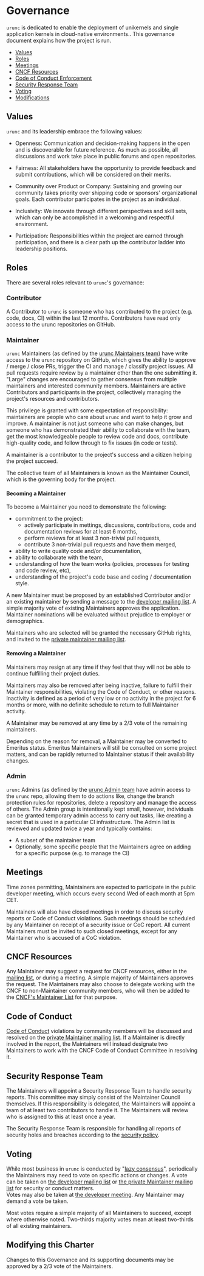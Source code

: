 # Governance

`urunc` is dedicated to enable the deployment of unikernels and single
application kernels in cloud-native environments.. This governance document
explains how the project is run.

- [Values](#values)
- [Roles](#roles)
- [Meetings](#meetings)
- [CNCF Resources](#cncf-resources)
- [Code of Conduct Enforcement](#code-of-conduct)
- [Security Response Team](#security-response-team)
- [Voting](#voting)
- [Modifications](#modifying-this-charter)

## Values

`urunc` and its leadership embrace the following values:

* Openness: Communication and decision-making happens in the open and is
  discoverable for future reference. As much as possible, all discussions and
  work take place in public forums and open repositories.

* Fairness: All stakeholders have the opportunity to provide feedback and
  submit contributions, which will be considered on their merits.

* Community over Product or Company: Sustaining and growing our community takes
  priority over shipping code or sponsors' organizational goals.  Each
  contributor participates in the project as an individual.

* Inclusivity: We innovate through different perspectives and skill sets, which
  can only be accomplished in a welcoming and respectful environment.

* Participation: Responsibilities within the project are earned through
  participation, and there is a clear path up the contributor ladder into
  leadership positions.

## Roles

There are several roles relevant to `urunc`'s governance:

### Contributor

A Contributor to `urunc` is someone who has contributed to the project (e.g. code,
docs, CI) within the last 12 months. Contributors have read only access to the
urunc repositories on GitHub.

### Maintainer

`urunc` Maintainers (as defined by the [urunc Maintainers
team](https://github.com/orgs/urunc-dev/teams/maintainers)) have write access
to the `urunc` repository on GitHub, which gives the ability to approve / merge /
close PRs, trigger the CI and manage / classify project issues. All pull
requests require review by a maintainer other than the one submitting it.
"Large" changes are encouraged to gather consensus from multiple maintainers and
interested community members. Maintainers are active Contributors and
participants in the project, collectively managing the project's resources and
contributors.

This privilege is granted with some expectation of responsibility: maintainers
are people who care about `urunc` and want to help it grow and improve. A
maintainer is not just someone who can make changes, but someone who has
demonstrated their ability to collaborate with the team, get the most
knowledgeable people to review code and docs, contribute high-quality code, and
follow through to fix issues (in code or tests).

A maintainer is a contributor to the project's success and a citizen helping
the project succeed.

The collective team of all Maintainers is known as the Maintainer Council, which
is the governing body for the project.

#### Becoming a Maintainer

To become a Maintainer you need to demonstrate the following:

  * commitment to the project:
    * actively participate in mettings, discussions, contributions, code and
      documentation reviews for at least 6 months,
    * perform reviews for at least 3 non-trivial pull requests,
    * contribute 3 non-trivial pull requests and have them merged,
  * ability to write quality code and/or documentation,
  * ability to collaborate with the team,
  * understanding of how the team works (policies, processes for testing and
    code review, etc),
  * understanding of the project's code base and coding / documentation
    style.

A new Maintainer must be proposed by an established Contributor and/or an
existing maintainer by sending a message to the [developer mailing
list](mailto:dev@urunc.io). A simple majority vote of existing Maintainers
approves the application. Maintainer nominations will be evaluated without
prejudice to employer or demographics.

Maintainers who are selected will be granted the necessary GitHub rights,
and invited to the [private maintainer mailing list](mailto:dev-priv@urunc.io).

#### Removing a Maintainer

Maintainers may resign at any time if they feel that they will not be able to
continue fulfilling their project duties.

Maintainers may also be removed after being inactive, failure to fulfill their
Maintainer responsibilities, violating the Code of Conduct, or other reasons.
Inactivity is defined as a period of very low or no activity in the project for
6 months or more, with no definite schedule to return to full Maintainer
activity.

A Maintainer may be removed at any time by a 2/3 vote of the remaining maintainers.

Depending on the reason for removal, a Maintainer may be converted to Emeritus
status. Emeritus Maintainers will still be consulted on some project matters,
and can be rapidly returned to Maintainer status if their availability changes.

### Admin

`urunc` Admins (as defined by the [urunc Admin
team](https://github.com/orgs/urunc-dev/teams/admins) have admin access to the
`urunc` repo, allowing them to do actions like, change the branch protection
rules for repositories, delete a repository and manage the access of others.
The Admin group is intentionally kept small, however, individuals can
be granted temporary admin access to carry out tasks, like creating a secret
that is used in a particular CI infrastructure.
The Admin list is reviewed and updated twice a year and typically contains:
- A subset of the maintainer team
- Optionally, some specific people that the Maintainers agree on adding for a
  specific purpose (e.g. to manage the CI)

## Meetings

Time zones permitting, Maintainers are expected to participate in the public
developer meeting, which occurs every second Wed of each month at 5pm CET.

Maintainers will also have closed meetings in order to discuss security reports
or Code of Conduct violations. Such meetings should be scheduled by any
Maintainer on receipt of a security issue or CoC report. All current Maintainers
must be invited to such closed meetings, except for any Maintainer who is
accused of a CoC violation.

## CNCF Resources

Any Maintainer may suggest a request for CNCF resources, either in the [mailing
list](mailto:dev@urunc.io), or during a meeting.  A simple majority of Maintainers
approves the request.  The Maintainers may also choose to delegate working with
the CNCF to non-Maintainer community members, who will then be added to the
[CNCF's Maintainer
List](https://github.com/cncf/foundation/blob/main/project-maintainers.csv) for
that purpose.

## Code of Conduct

[Code of Conduct](./Code-of-Conduct.md)
violations by community members will be discussed and resolved
on the [private Maintainer mailing list](TODO).  If a Maintainer is directly involved
in the report, the Maintainers will instead designate two Maintainers to work
with the CNCF Code of Conduct Committee in resolving it.

## Security Response Team

The Maintainers will appoint a Security Response Team to handle security reports.
This committee may simply consist of the Maintainer Council themselves.  If this
responsibility is delegated, the Maintainers will appoint a team of at least two 
contributors to handle it. The Maintainers will review who is assigned to this
at least once a year.

The Security Response Team is responsible for handling all reports of security
holes and breaches according to the [security policy](./security.md).

## Voting

While most business in `urunc` is conducted by "[lazy consensus](https://community.apache.org/committers/lazyConsensus.html)", 
periodically the Maintainers may need to vote on specific actions or changes.
A vote can be taken on [the developer mailing list](mailto:dev@urunc.io) or
[the private Maintainer mailing list](mailto:dev-priv@urunc.io) for security or conduct matters.  
Votes may also be taken at [the developer meeting](./meetings.md). Any Maintainer may
demand a vote be taken.

Most votes require a simple majority of all Maintainers to succeed, except where
otherwise noted. Two-thirds majority votes mean at least two-thirds of all 
existing maintainers.

## Modifying this Charter

Changes to this Governance and its supporting documents may be approved by a
2/3 vote of the Maintainers.
